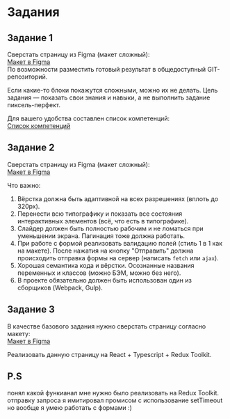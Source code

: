 # Задания

## Задание 1

Сверстать страницу из Figma (макет сложный):  
[Макет в Figma](https://www.figma.com/file/dFftQlRVKZWjYGfX6yWOGW/%D0%A2%D0%B5%D1%81%D1%82%D0%BE%D0%B2%D0%BE%D0%B5-%D0%B7%D0%B0%D0%B4%D0%B0%D0%BD%D0%B8%D0%B5?type=design&mode=design)  
По возможности разместить готовый результат в общедоступный GIT-репозиторий.

Если какие-то блоки покажутся сложными, можно их не делать. Цель задания — показать свои знания и навыки, а не выполнить задание пиксель-перфект.

Для вашего удобства составлен список компетенций:  
[Список компетенций](https://docs.google.com/document/d/1QaE20p_XOGMk7LS0JaaJF9gw9m9-XQNE8Fb59exWvt8/edit?usp=sharing)

## Задание 2

Сверстать страницу из Figma (макет сложный):  
[Макет в Figma](https://www.figma.com/file/dFftQlRVKZWjYGfX6yWOGW/%D0%A2%D0%B5%D1%81%D1%82%D0%BE%D0%B2%D0%BE%D0%B5-%D0%B7%D0%B0%D0%B4%D0%B0%D0%BD%D0%B8%D0%B5?type=design&node-id=0-1&mode=design)

Что важно:

1. Вёрстка должна быть адаптивной на всех разрешениях (вплоть до 320px).
2. Перенести всю типографику и показать все состояния интерактивных элементов (всё, что есть в типографике).
3. Слайдер должен быть полностью рабочим и не ломаться при уменьшении экрана. Пагинация тоже должна работать.
4. При работе с формой реализовать валидацию полей (стиль 1 в 1 как на макете). После нажатия на кнопку "Отправить" должна происходить отправка формы на сервер (написать `fetch` или `ajax`).
5. Хорошая семантика кода и вёрстки. Осознанные названия переменных и классов (можно БЭМ, можно без него).
6. В проекте обязательно должен быть использован один из сборщиков (Webpack, Gulp).

## Задание 3

В качестве базового задания нужно сверстать страницу согласно макету:  
[Макет в Figma](https://www.figma.com/file/dFftQlRVKZWjYGfX6yWOGW/%D0%A2%D0%B5%D1%81%D1%82%D0%BE%D0%B2%D0%BE%D0%B5-%D0%B7%D0%B0%D0%B4%D0%B0%D0%BD%D0%B8%D0%B5?type=design&mode=design)

Реализовать данную страницу на React + Typescript + Redux Toolkit.

## P.S

понял какой функианал мне нужно было реализовать на Redux Toolkit. отправку запроса я имитировал промисом с использование setTimeout но вообще я умею работать с формами :)
